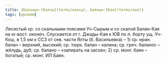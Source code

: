 ```yaml
---
title: ⦗Баланын-[Каясы](terms/каясы), Баянын-[Кая](terms/кая)⦘
tags: [ороним]
---
```


Лесистый хр. со скальными поясами Уч-Сырым и со скалой Балан-Кая на ю-вост.
оконеч. Спускается от г. Джады-Кая к ЮВ по п. борту ущ. Уч-Кош, в 1,5 км к ССЗ
от сев. части Ялты (б. Васильевка) – 1) ср. иран. балан – верхний, высокий; ср.
тюрк. балан – калина; ср. греч. баланос – жёлудь, дуб; ср. балано – «запирать на
засов»; 2) ср. монг. баян – богатый; ср. монг. ИЛ Баян.
